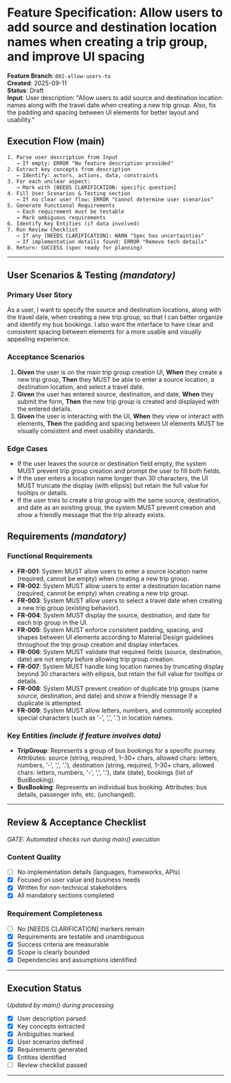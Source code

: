 # Feature Specification: Allow users to add source and destination location names when creating a trip group, and improve UI spacing

**Feature Branch**: `002-allow-users-to`  
**Created**: 2025-09-11  
**Status**: Draft  
**Input**: User description: "Allow users to add source and destination location names along with the travel date when creating a new trip group. Also, fix the padding and spacing between UI elements for better layout and usability."

## Execution Flow (main)
```
1. Parse user description from Input
   → If empty: ERROR "No feature description provided"
2. Extract key concepts from description
   → Identify: actors, actions, data, constraints
3. For each unclear aspect:
   → Mark with [NEEDS CLARIFICATION: specific question]
4. Fill User Scenarios & Testing section
   → If no clear user flow: ERROR "Cannot determine user scenarios"
5. Generate Functional Requirements
   → Each requirement must be testable
   → Mark ambiguous requirements
6. Identify Key Entities (if data involved)
7. Run Review Checklist
   → If any [NEEDS CLARIFICATION]: WARN "Spec has uncertainties"
   → If implementation details found: ERROR "Remove tech details"
8. Return: SUCCESS (spec ready for planning)
```

---

## User Scenarios & Testing *(mandatory)*

### Primary User Story
As a user, I want to specify the source and destination locations, along with the travel date, when creating a new trip group, so that I can better organize and identify my bus bookings. I also want the interface to have clear and consistent spacing between elements for a more usable and visually appealing experience.

### Acceptance Scenarios
1. **Given** the user is on the main trip group creation UI, **When** they create a new trip group, **Then** they MUST be able to enter a source location, a destination location, and select a travel date.
2. **Given** the user has entered source, destination, and date, **When** they submit the form, **Then** the new trip group is created and displayed with the entered details.
3. **Given** the user is interacting with the UI, **When** they view or interact with elements, **Then** the padding and spacing between UI elements MUST be visually consistent and meet usability standards.

### Edge Cases
- If the user leaves the source or destination field empty, the system MUST prevent trip group creation and prompt the user to fill both fields.
- If the user enters a location name longer than 30 characters, the UI MUST truncate the display (with ellipsis) but retain the full value for tooltips or details.
- If the user tries to create a trip group with the same source, destination, and date as an existing group, the system MUST prevent creation and show a friendly message that the trip already exists.

## Requirements *(mandatory)*

### Functional Requirements
- **FR-001**: System MUST allow users to enter a source location name (required, cannot be empty) when creating a new trip group.
- **FR-002**: System MUST allow users to enter a destination location name (required, cannot be empty) when creating a new trip group.
- **FR-003**: System MUST allow users to select a travel date when creating a new trip group (existing behavior).
- **FR-004**: System MUST display the source, destination, and date for each trip group in the UI.
- **FR-005**: System MUST enforce consistent padding, spacing, and shapes between UI elements according to Material Design guidelines throughout the trip group creation and display interfaces.
- **FR-006**: System MUST validate that required fields (source, destination, date) are not empty before allowing trip group creation.
- **FR-007**: System MUST handle long location names by truncating display beyond 30 characters with ellipsis, but retain the full value for tooltips or details.
- **FR-008**: System MUST prevent creation of duplicate trip groups (same source, destination, and date) and show a friendly message if a duplicate is attempted.
- **FR-009**: System MUST allow letters, numbers, and commonly accepted special characters (such as '-', ',', '.') in location names.

### Key Entities *(include if feature involves data)*
- **TripGroup**: Represents a group of bus bookings for a specific journey. Attributes: source (string, required, 1–30+ chars, allowed chars: letters, numbers, '-', ',', '.'), destination (string, required, 1–30+ chars, allowed chars: letters, numbers, '-', ',', '.'), date (date), bookings (list of BusBooking).
- **BusBooking**: Represents an individual bus booking. Attributes: bus details, passenger info, etc. (unchanged).

---

## Review & Acceptance Checklist
*GATE: Automated checks run during main() execution*

### Content Quality
- [ ] No implementation details (languages, frameworks, APIs)
- [x] Focused on user value and business needs
- [x] Written for non-technical stakeholders
- [x] All mandatory sections completed

### Requirement Completeness
- [ ] No [NEEDS CLARIFICATION] markers remain
- [x] Requirements are testable and unambiguous  
- [x] Success criteria are measurable
- [x] Scope is clearly bounded
- [x] Dependencies and assumptions identified

---

## Execution Status
*Updated by main() during processing*

- [x] User description parsed
- [x] Key concepts extracted
- [x] Ambiguities marked
- [x] User scenarios defined
- [x] Requirements generated
- [x] Entities identified
- [ ] Review checklist passed

---
